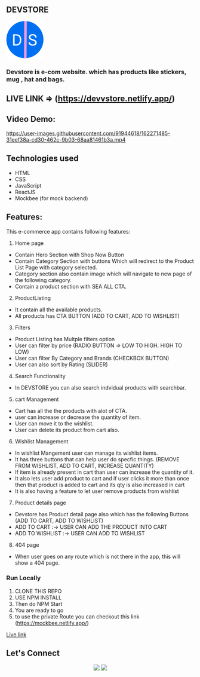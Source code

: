 ## DEVSTORE
![shopping_cart_black_24dp 1](https://raw.githubusercontent.com/m26unkwn/devstore-ecom/7dc28a1d4b4313a011b4e2ef3ddf89537c461538/src/assets/Devlogo.svg)

### Devstore is e-com website. which has products like stickers, mug , hat and bags.

## LIVE LINK => (https://devvstore.netlify.app/)

## Video Demo:

 https://user-images.githubusercontent.com/91944618/162271485-31eef38a-cd30-462c-9b03-68aa81461b3a.mp4

## Technologies used
 - HTML
 - CSS
 - JavaScript
 - ReactJS
 - Mockbee (for mock backend)
 
## Features:

This e-commerce app contains following features:

1. Home page
  - Contain Hero Section with Shop Now Button
  - Contain Category Section with buttons Which will redirect to the Product List Page with category selected. 
  - Category section also contain image which will navigate to new page of the following category.
  - Contain a product section with SEA ALL CTA.
2. ProductListing
  - It contain all the available products.
  - All products has CTA BUTTON (ADD TO CART, ADD TO WISHLIST)
3. Filters
  - Product Listing has Multple filters option
  - User can filter by price (RADIO BUTTON => LOW TO HIGH. HIGH TO LOW)
  - User can filter By Category and Brands (CHECKBOX BUTTON)
  - User can also sort by Rating (SLIDER)
4. Search Functionality
  - In DEVSTORE you can also search indvidual products with searchbar.
5. cart Management
  - Cart has all the the products with alot of CTA.
  - user can increase or decrease the quantity of item.
  - User can move it to the wishlist.
  - User can delete its product from cart also.
6. Wishlist Management
  - In wishlist Mangement user can manage its wishlist items.
  - It has three buttons that can help user do specfic things. (REMOVE FROM WISHLIST, ADD TO CART, INCREASE QUANTITY)
  - If item is already present in cart than user can increase the quantity of it.
  - It also lets user add product to cart and if user clicks it more than once then that product is added to cart and its qty is also increased in cart
  - It is also having a feature to let user remove products from wishlist
7. Product details page
  - Devstore has Product detail page also which has the following Buttons (ADD TO CART, ADD TO WISHLIST)
  - ADD TO CART :-> USER CAN ADD THE PRODUCT INTO CART 
  - ADD TO WISHLIST :-> USER CAN ADD TO WISHLIST
8. 404 page
  - When user goes on any route which is not there in the app, this will show a 404 page.

###  Run Locally

 1. CLONE THIS REPO
 2. USE NPM INSTALL
 3. Then do NPM Start
 4. You are ready to go
 5. to use the private Route you can checkout this link (https://mockbee.netlify.app/)


[Live link](https://devvstore-react.netlify.app/)

## Let's Connect

<p align="center">
<a href="https://twitter.com/getumank"><img src="https://img.shields.io/badge/Twitter-1DA1F2?style=for-the-badge&logo=twitter&logoColor=white"/></a>
<a href="https://www.linkedin.com/in/monu-shukla/"><img src="https://img.shields.io/badge/LinkedIn-0077B5?style=for-the-badge&logo=linkedin&logoColor=white"/></a>
</p>

